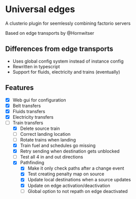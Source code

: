 # Universal edges

A clusterio plugin for seemlessly combining factorio servers

Based on edge transports by @Hornwitser

## Differences from edge transports
- Uses global config system instead of instance config
- Rewritten in typescript
- Support for fluids, electricity and trains (eventually)

## Features

- [x] Web gui for configuration
- [x] Belt transfers
- [x] Fluids transfers
- [x] Electricity transfers
- [ ] Train transfers
  - [x] Delete source train
  - [ ] Correct landing location
  - [ ] Rotate trains when landing 
  - [x] Train fuel and schedules go missing
  - [x] Retry sending when destination gets unblocked
  - [ ] Test all 4 in and out directions
  - [x] Pathfinding
    - [x] Make it only check paths after a change event
    - [x] Test creating penalty map on source
    - [x] Update local destinations when a source updates
    - [x] Update on edge activation/deactivation
    - [ ] Global option to not repath on edge deactivated
